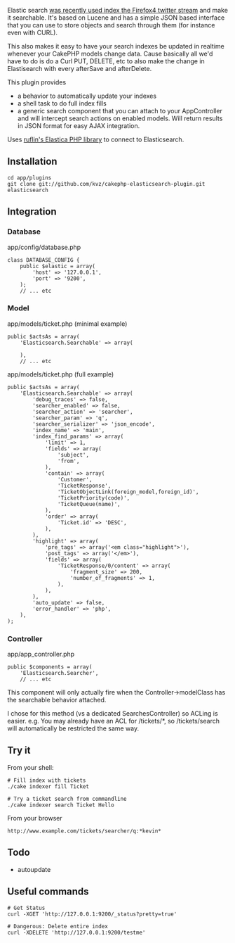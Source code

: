 Elastic search [was recently used index the Firefox4 twitter stream](http://pedroalves-bi.blogspot.com/2011/03/firefox-4-twitter-and-nosql.html)
and make it searchable. It's based on Lucene and has a simple JSON based interface
that you can use to store objects and search through them (for instance even with CURL).

This also makes it easy to have your search indexes be updated in realtime
whenever your CakePHP models change data. Cause basically all we'd have to
do is do a Curl PUT, DELETE, etc to also make the change in Elastisearch
with every afterSave and afterDelete.

This plugin provides

 - a behavior to automatically update your indexes
 - a shell task to do full index fills
 - a generic search component that you can attach to your AppController and will intercept
   search actions on enabled models. Will return results in JSON format for easy
   AJAX integration.

Uses [ruflin's Elastica PHP library](https://github.com/ruflin/Elastica) to connect
to Elasticsearch.

## Installation

    cd app/plugins
    git clone git://github.com/kvz/cakephp-elasticsearch-plugin.git elasticsearch

## Integration

### Database

app/config/database.php

    class DATABASE_CONFIG {
        public $elastic = array(
            'host' => '127.0.0.1',
            'port' => '9200',
        );
        // ... etc

### Model

app/models/ticket.php (minimal example)

    public $actsAs = array(
        'Elasticsearch.Searchable' => array(
            
        ),
        // ... etc


app/models/ticket.php (full example)

    public $actsAs = array(
        'Elasticsearch.Searchable' => array(
            'debug_traces' => false,
            'searcher_enabled' => false,
            'searcher_action' => 'searcher',
            'searcher_param' => 'q',
            'searcher_serializer' => 'json_encode',
            'index_name' => 'main',
            'index_find_params' => array(
                'limit' => 1,
                'fields' => array(
                    'subject',
                    'from',
                ),
                'contain' => array(
                    'Customer',
                    'TicketResponse',
                    'TicketObjectLink(foreign_model,foreign_id)',
                    'TicketPriority(code)',
                    'TicketQueue(name)',
                ),
                'order' => array(
                    'Ticket.id' => 'DESC',
                ),
            ),
            'highlight' => array(
                'pre_tags' => array('<em class="highlight">'),
                'post_tags' => array('</em>'),
                'fields' => array(
                    'TicketResponse/0/content' => array(
                        'fragment_size' => 200,
                        'number_of_fragments' => 1,
                    ),
                ),
            ),
            'auto_update' => false,
            'error_handler' => 'php',
        ),
    );

### Controller

app/app_controller.php

    public $components = array(
        'Elasticsearch.Searcher',
        // ... etc

This component will only actually fire when the Controller->modelClass
has the searchable behavior attached.

I chose for this method  (vs a dedicated SearchesController) so ACLing is easier.
e.g. You may already have an ACL for /tickets/*, so /tickets/search will automatically
be restricted the same way.

## Try it

From your shell:

    # Fill index with tickets
    ./cake indexer fill Ticket
    
    # Try a ticket search from commandline
    ./cake indexer search Ticket Hello

From your browser

    http://www.example.com/tickets/searcher/q:*kevin*

## Todo

 - autoupdate

## Useful commands

    # Get Status
    curl -XGET 'http://127.0.0.1:9200/_status?pretty=true'
    
    # Dangerous: Delete entire index
    curl -XDELETE 'http://127.0.0.1:9200/testme'


